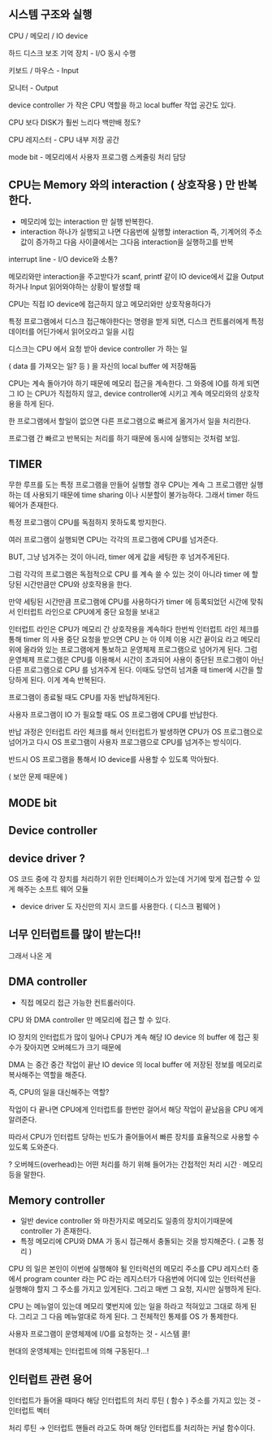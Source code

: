 ## 시스템 구조와 실행 

CPU / 메모리 / IO device

하드 디스크 보조 기억 장치 - I/O 동시 수행

키보드 / 마우스 - Input

모니터 - Output


device controller 가 작은 CPU 역할을 하고 local buffer 작업 공간도 있다. 

CPU 보다 DISK가 훨씬 느리다 백만배 정도?


CPU 레지스터 - CPU 내부 저장 공간 

mode bit - 메모리에서 사용자 프로그램 스케줄링 처리 담당

## CPU는 Memory 와의 interaction ( 상호작용 ) 만 반복한다.

- 메모리에 있는 interaction 만 실행 반복한다.
- interaction 하나가 실행되고 나면 다음번에 실행할 interaction 즉, 기계어의 주소값이 증가하고 다음 사이클에서는 그다음 interaction을 실행하고를 반복

interrupt line - I/O device와 소통?

메모리와만 interaction을 주고받다가 scanf, printf 같이 IO device에서 값을 Output 하거나 Input 읽어와야하는 상황이 발생할 때 

CPU는 직접 IO device에 접근하지 않고 메모리와만 상호작용하다가

특정 프로그램에서 디스크 접근해야한다는 명령을 받게 되면, 디스크 컨트롤러에게 특정 데이터를 어딘가에서 읽어오라고 일을 시킴

디스크는 CPU 에서 요청 받아 device controller 가 하는 일

( data 를 가져오는 일? 등 ) 을 자신의 local buffer 에 저장해둠

CPU는 계속 돌아가야 하기 때문에 메모리 접근을 계속한다. 그 와중에 IO를 하게 되면 그 IO 는 CPU가 직접하지 않고, device controller에 시키고 계속 메모리와의 상호작용을 하게 된다.

한 프로그램에서 할일이 없으면 다른 프로그램으로 빠르게 옮겨가서 일을 처리한다. 

프로그램 간 빠르고 반복되는 처리를 하기 때문에 동시에 실행되는 것처럼 보임.

## TIMER

무한 루프를 도는 특정 프로그램을 만들어 실행할 경우 CPU는 계속 그 프로그램만 실행하는 데 사용되기 때문에 time sharing 이나 시분할이 불가능하다. 그래서 timer 하드웨어가 존재한다.

특정 프로그램이 CPU를 독점하지 못하도록 방지한다.

여러 프로그램이 실행되면 CPU는 각각의 프로그램에 CPU를 넘겨준다.

BUT, 그냥 넘겨주는 것이 아니라, timer 에게 값을 세팅한 후 넘겨주게된다. 

그럼 각각의 프로그램은 독점적으로 CPU 를 계속 쓸 수 있는 것이 아니라 timer 에 할당된 시간만큼만 CPU와 상호작용을 한다.

만약 세팅된 시간만큼 프로그램에 CPU를 사용하다가 timer 에 등록되었던 시간에 맞춰서 인터럽트 라인으로 CPU에게 중단 요청을 보내고

인터럽트 라인은 CPU가 메모리 간 상호작용을 계속하다 한번씩 인터럽트 라인 체크를 통해 timer 의 사용 중단 요청을 받으면 CPU 는 아 이제 이용 시간 끝이요 라고  메모리 위에 올라와 있는 프로그램에게 통보하고 운영체제 프로그램으로 넘어가게 된다. 그럼 운영체제 프로그램은 CPU를 이용해서 시간이 초과되어 사용이 중단된 프로그램이 아닌 다른 프로그램으로 CPU 를 넘겨주게 된다. 이때도 당연히 넘겨줄 때 timer에 시간을 할당하게 된다. 이게 계속 반복된다.

프로그램이 종료될 때도 CPU를 자동 반납하게된다.

사용자 프로그램이 IO 가 필요할 때도 OS 프로그램에 CPU를 반납한다.

반납 과정은 인터럽트 라인 체크를 해서 인터럽트가 발생하면 CPU가 OS 프로그램으로 넘어가고 다시 OS  프로그램이 사용자 프로그램으로 CPU를 넘겨주는 방식이다.


반드시 OS 프로그램을 통해서 IO device를 사용할 수 있도록 막아뒀다.

( 보안 문제 때문에 )

## MODE bit


## Device controller


## device driver ?

OS 코드 중에 각 장치를 처리하기 위한 인터페이스가 있는데 거기에 맞게 접근할 수 있게 해주는 소프트 웨어 모듈

- device driver 도 자신만의 지시 코드를 사용한다. ( 디스크 펌웨어 )

## 너무 인터럽트를 많이 받는다!!

그래서 나온 게

## DMA controller

- 직접 메모리 접근 가능한 컨트롤러이다.

CPU 와 DMA controller 만 메모리에 접근 할 수 있다.

IO 장치의 인터럽트가 많이 일어나 CPU가 계속 해당 IO device 의 buffer 에 접근 횟수가 잦아지면 오버헤드가 크기 때문에

DMA 는 중간 중간 작업이 끝난 IO device 의 local buffer 에 저장된 정보를 메모리로 복사해주는 역할을 해준다.

즉, CPU의 일을 대신해주는 역할?

작업이 다 끝나면 CPU에게 인터럽트를 한번만 걸어서 해당 작업이 끝났음을 CPU 에게 알려준다.

따라서 CPU가 인터럽트 당하는 빈도가 줄어들어서 빠른 장치를 효율적으로 사용할 수 있도록 도와준다.

? 오버헤드(overhead)는 어떤 처리를 하기 위해 들어가는 간접적인 처리 시간 · 메모리 등을 말한다.

## Memory controller

- 일반 device controller 와 마찬가지로 메모리도 일종의 장치이기때문에 controller 가 존재한다.
- 특정 메모리에 CPU와 DMA 가 동시 접근해서 충돌되는 것을 방지해준다. ( 교통 정리 )

CPU 의 일은 본인이  이번에 실행해야 될 인터럭션의 메모리 주소를 CPU 레지스터 중에서 program counter 라는 PC 라는 레지스터가 다음번에 어디에 있는 인터럭션을 실행해야 할지 그  주소를 가지고 있게된다. 그리고 매번 그 요청, 지시만 실행하게 된다.

CPU 는 메뉴얼이 있는데 메모리 몇번지에 있는 일을 하라고 적혀있고 그대로 하게 된다. 그리고 그 다음 메뉴얼대로 하게 된다. 그 전체적인 통제를 OS 가 통제한다.


사용자 프로그램이 운영체제에 I/O를 요청하는 것 - 시스템 콜!

현대의 운영체제는 인터럽트에 의해 구동된다...!

## 인터럽트 관련 용어


인터럽트가 들어올 때마다 해당 인터럽트의 처리 루틴 ( 함수 ) 주소를 가지고 있는 것 - 인터럽트 벡터

처리 루틴 → 인터럽트 핸들러 라고도 하며 해당 인터럽트를 처리하는 커널 함수이다.